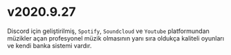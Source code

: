 # v2020.9.27
Discord için geliştirilmiş, `Spotify`, `Soundcloud` ve `Youtube`  platformundan müzikler açan profesyonel müzik olmasının yanı sıra oldukça kaliteli oyunları ve kendi banka sistemi vardır.
